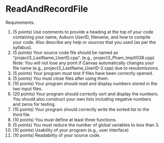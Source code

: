 # ReadAndRecordFile
Requirements: 
1. (5 points) Use comments to provide a heading at the top of your code containing 
your  name,  Auburn  UserID,  filename,  and  how  to  compile  your  code.    Also 
describe any help or sources that you used (as per the syllabus). 
2. (5 points) Your source code file should be named as 
“project3_LastName_UserID.cpp”. (e.g., project3_Pham_tmp0038.cpp) Note: 
You will not lose any point if Canvas automatically changes your file name (e.g., 
project3_LastName_UserID-2.cpp) due to resubmissions. 
3. (5 points) Your program must test if files have been correctly opened. 
4. (5 points) You must close files after using them. 
5. (10 points) Your program should read and display numbers stored in the two 
input files. 
6. (20 points) Your program should correctly sort and display the numbers. You should 
also construct your own lists including negative numbers and zeros for testing. 
7. (15 points) Your program should correctly write the sorted list to the third file.  
8. (10 points) You must define at least three functions. 
9. (5 points) You must reduce the number of global variables to less than 3. 
10. (10 points) Usability of your program (e.g., user interface) 
11. (10 points) Readability of your source code. 
